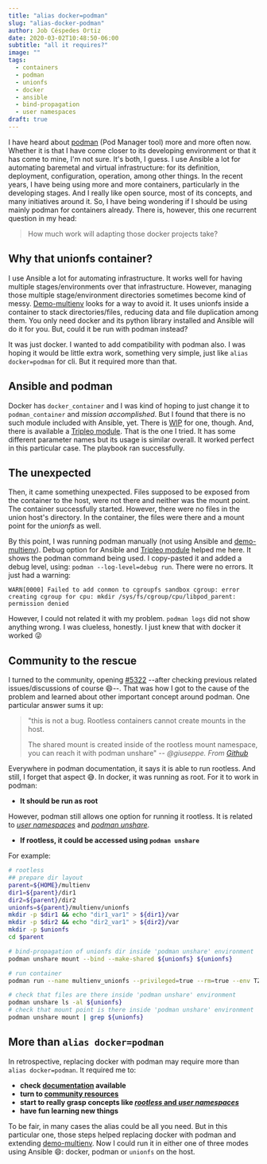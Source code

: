 ```yaml
---
title: "alias docker=podman"
slug: "alias-docker-podman"
author: Job Céspedes Ortiz
date: 2020-03-02T10:48:50-06:00
subtitle: "all it requires?"
image: ""
tags:
  - containers
  - podman
  - unionfs
  - docker
  - ansible
  - bind-propagation
  - user namespaces
draft: true
---
```

I have heard about [podman](https://podman.io/) (Pod Manager tool) more and more often now. Whether it is that I have come closer to its developing environment or that it has come to mine, I'm not sure. It's both, I guess. I use Ansible a lot for automating baremetal and virtual infrastructure: for its definition, deployment, configuration, operation, among other things. In the recent years, I have being using more and more containers, particularly in the developing stages. And I really like open source, most of its concepts, and many initiatives around it. So, I have being wondering if I should be using mainly podman for containers already. There is, however, this one recurrent question in my head:

> How much work will adapting those docker projects take?

## Why that unionfs container?
I use Ansible a lot for automating infrastructure. It works well for having multiple stages/environments over that infrastructure. However, managing those multiple stage/environment directories sometimes become kind of messy. [Demo-multienv](https://github.com/jobcespedes/demo-multienv) looks for a way to avoid it. It uses unionfs inside a container to stack  directories/files, reducing data and file duplication among them. You only need docker and its python library installed and Ansible will do it for you. But, could it be run with podman instead?

It was just docker. I wanted to add compatibility with podman also. I was hoping it would be little extra work, something very simple, just like `alias docker=podman` for cli. But it required more than that.

## Ansible and podman
Docker has `docker_container` and I was kind of hoping to just change it to `podman_container` and _mission accomplished_. But I found that there is no such module included with Ansible, yet. There is [WIP](https://github.com/ansible/ansible/issues/46362) for one, though. And, there is available a [Tripleo module](https://github.com/openstack/tripleo-ansible/blob/master/tripleo_ansible/ansible_plugins/modules/podman_container.py). That is the one I tried. It has some different parameter names but its usage is similar overall. It worked perfect in this particular case. The playbook ran successfully.

## The unexpected
Then, it came something unexpected. Files supposed to be exposed from the container to the host, were not there and neither was the mount point. The container successfully started. However, there were no files in the union host's directory. In the container, the files were there and a mount point for the _unionfs_ as well.

By this point, I was running podman manually (not using Ansible and [demo-multienv](https://github.com/jobcespedes/demo-multienv)). Debug option for Ansible and [Tripleo module](https://github.com/openstack/tripleo-ansible/blob/master/tripleo_ansible/ansible_plugins/modules/podman_container.py) helped me here. It shows the podman command being used. I copy-pasted it and added a debug level, using: `podman --log-level=debug run`. There were no errors. It just had a warning:
```
WARN[0000] Failed to add conmon to cgroupfs sandbox cgroup: error creating cgroup for cpu: mkdir /sys/fs/cgroup/cpu/libpod_parent: permission denied
```
However, I could not related it with my problem. `podman logs` did not show anything wrong. I was clueless, honestly. I just knew that with docker it worked  :stuck_out_tongue_winking_eye:

## Community to the rescue
I turned to the community, opening [#5322](https://github.com/containers/libpod/issues/5322) --after checking previous related issues/discussions of course :smile:--. That was how I got to the cause of the problem and learned about other important concept around podman. One particular answer sums it up:
> "this is not a bug. Rootless containers cannot create mounts in the host.
>
> The shared mount is created inside of the rootless mount namespace, you can reach it with podman unshare" -- <cite>@giuseppe. From [Github](https://github.com/containers/libpod/issues/5322#issuecomment-591055081)</cite>

Everywhere in podman documentation, it says it is able to run rootless. And still, I forget that aspect :sweat_smile:. In docker, it was running as root. For it to work in podman:
- **It should be run as root**

However, podman still allows one option for running it rootless. It is related to [_user namespaces_](https://opensource.com/article/18/12/podman-and-user-namespaces) and [_podman unshare_](https://github.com/containers/libpod/blob/master/docs/source/markdown/podman-unshare.1.md).
- **If rootless, it could be accessed using `podman unshare`**

For example:
```bash
# rootless
## prepare dir layout
parent=${HOME}/multienv
dir1=${parent}/dir1
dir2=${parent}/dir2
unionfs=${parent}/multienv/unionfs
mkdir -p $dir1 && echo "dir1_var1" > ${dir1}/var
mkdir -p $dir2 && echo "dir2_var1" > ${dir2}/var
mkdir -p $unionfs
cd $parent

# bind-propagation of unionfs dir inside 'podman unshare' environment
podman unshare mount --bind --make-shared ${unionfs} ${unionfs}

# run container
podman run --name multienv_unionfs --privileged=true --rm=true --env TZ=America/Costa_Rica --env PGID=1000 --env PUID=1000 --env UNION_DIRS=/dir2=RW:/dir1=RO --env MOUNT_PATH=/unionfs/ --env COW=true --volume ${dir2}:/dir2 --volume ${dir1}:/dir1 --volume ${unionfs}:/unionfs:shared --detach=true jobcespedes/multienv

# check that files are there inside 'podman unshare' environment
podman unshare ls -al ${unionfs}
# check that mount point is there inside 'podman unshare' environment
podman unshare mount | grep ${unionfs}
```

## More than `alias docker=podman`
In retrospective, replacing docker with podman may require more than `alias docker=podman`. It required me to:
* **check [documentation](https://github.com/containers/libpod) available**
* **turn to [community resources](https://github.com/containers/libpod/issues)**
* **start to really grasp concepts like [_rootless_ and _user namespaces_](https://opensource.com/article/19/2/how-does-rootless-podman-work)**
* **have fun learning new things**

To be fair, in many cases the alias could be all you need. But in this particular one, those steps helped replacing docker with podman and extending [demo-multienv](https://github.com/jobcespedes/demo-multienv). Now I could run it in either one of three modes using Ansible :smile:: docker, podman or `unionfs` on the host.
